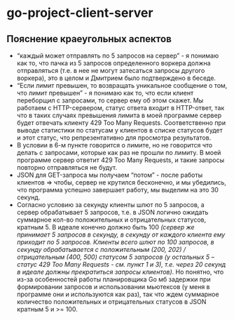 # go-project-client-server

## Пояснение краеугольных аспектов
- “каждый может отправлять по 5 запросов на сервер” - я понимаю как то, что пачка из 5 запросов определенного воркера должна отправляться (т.е. в нее не могут затесаться запросы другого воркера), это в целом и Дмитрием было подтверждено в беседе.
- “Если лимит превышен, то возвращать уникальное сообщение о том, что лимит превышен” - я понимаю как то, что если клиент переборщил с запросами, то сервер ему об этом скажет. Мы работаем с HTTP-сервером, статус ответа входит в HTTP-ответ, так что в таких случаях превышения лимита в моей программе сервер будет отвечать клиенту 429 Too Many Requests. Соответственно при выводе статистики по статусам у клиентов в списке статусов будет и этот статус, что репрезентативно для просмотра результатов.
- В условии в 6-м пункте говорится о лимите, но не говорится что делать с запросами, которые как раз не прошли по лимиту. В моей программе сервер ответит 429 Too Many Requests, и такие запросы повторно отправляться не будут. 
- JSON для GET-запроса мы получаем “потом” - после работы клиентов ⇒ чтобы, сервер не крутился бесконечно, и мы убедились, что программа успешно завершает работу, мы выделим на это 30 секунд.
- Согласно условию за секунду клиенты шлют по 5 запросов, а сервер обрабатывает 5 запросов, т.е. в JSON логично ожидать суммарное кол-во положительных и отрицательных статусов, кратным 5. В идеале конечно должно быть 100 *(сервер же принимает 5 запросов в секунду, в секунду от каждого клиента ему приходит по 5 запросов. Клиенты всего шлют по 100 запросов, в секунду обрабатывается с положительным (200, 202) / отрицательным (400, 500) статусом 5 запросов (у остальных 5 – статус 429 Too Many Requests - см. пункт 1 и 3), т.е. через 20 секунд в идеале должны прекратиться запросы клиентов)*. Но понятно, что из-за особенностей работы планировщика Go мб задержки при формировании запросов и использовании мьютексов (у меня в программе они и используются как раз), так что ждем суммарное количество положительных и отрицательных статусов в JSON кратным 5 и >= 100.
